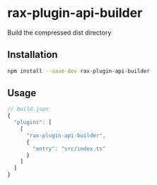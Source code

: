 # rax-plugin-api-builder
Build the compressed dist directory

## Installation

```bash
npm install --save-dev rax-plugin-api-builder
```


## Usage
```javascript
// build.json
{
  "plugins": [
    [
      "rax-plugin-api-builder",
      {
        "entry": "src/index.ts"
      }
    ]
  ]
}

```
